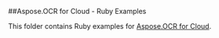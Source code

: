 ##Aspose.OCR for Cloud - Ruby Examples

This folder contains Ruby examples for [Aspose.OCR for Cloud](http://www.aspose.com/products/ocr/cloud).